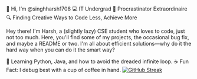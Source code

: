 👋 Hi, I’m @singhharsh1708
💻 IT Undergrad
🛌 Procrastinator Extraordinaire
🔍 Finding Creative Ways to Code Less, Achieve More

Hey there! I'm Harsh, a (slightly lazy) CSE student who loves to code, just not too much. Here, you'll find some of my projects, the occasional bug fix, and maybe a README or two. I'm all about efficient solutions—why do it the hard way when you can do it the smart way?

🌱 Learning Python, Java, and how to avoid the dreaded infinite loop.
☕ Fun Fact: I debug best with a cup of coffee in hand.
[![GitHub Streak](https://streak-stats.demolab.com/?user=singhharsh1708)](https://git.io/streak-stats)
